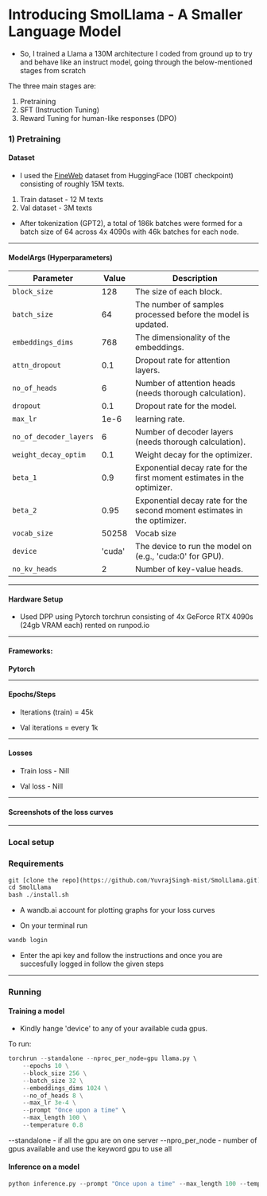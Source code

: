
# Introducing SmolLlama - A Smaller Language Model 

- So, I trained a Llama a 130M architecture I coded from ground up to try and behave like an instruct model, going through the below-mentioned stages from scratch 

The three main stages are:

1) Pretraining
2) SFT (Instruction Tuning)
3) Reward Tuning for human-like responses (DPO)


 ### 1) Pretraining

#### Dataset

 - I used the [FineWeb](https://huggingface.co/datasets/HuggingFaceFW/fineweb?row=0) dataset from HuggingFace (10BT checkpoint) consisting of roughly 15M texts.

  1) Train dataset - 12 M texts
  2) Val dataset - 3M texts

- After tokenization (GPT2), a total of 186k batches were formed for a batch size of 64 across 4x 4090s with 46k batches for each node.

---

####  ModelArgs (Hyperparameters)

| Parameter              | Value         | Description                                                                 |
|------------------------|---------------|-----------------------------------------------------------------------------|
| `block_size`           | 128           | The size of each block.                                                     |
| `batch_size`           | 64            | The number of samples processed before the model is updated.                |
| `embeddings_dims`      | 768           | The dimensionality of the embeddings.                                       |
| `attn_dropout`         | 0.1           | Dropout rate for attention layers.                                          |
| `no_of_heads`          | 6             | Number of attention heads (needs thorough calculation).                     |
| `dropout`              | 0.1           | Dropout rate for the model.                                                 |
| `max_lr`               | 1e-6          | learning rate.                                                      |
| `no_of_decoder_layers` | 6             | Number of decoder layers (needs thorough calculation).                      |
| `weight_decay_optim`   | 0.1           | Weight decay for the optimizer.                                             |
| `beta_1`               | 0.9           | Exponential decay rate for the first moment estimates in the optimizer.     |
| `beta_2`               | 0.95          | Exponential decay rate for the second moment estimates in the optimizer.    |
| `vocab_size`           | 50258         | Vocab size                                                                  |
| `device`               | 'cuda'        | The device to run the model on (e.g., 'cuda:0' for GPU).                    |
| `no_kv_heads`          | 2             | Number of key-value heads.                                                 
---
#### Hardware Setup

 - Used DPP using Pytorch torchrun consisting of 4x GeForce RTX 4090s (24gb VRAM each) rented on runpod.io
---

#### Frameworks:
**Pytorch**


--- 

#### Epochs/Steps
- Iterations (train) = 45k

- Val iterations = every 1k
---

#### Losses
- Train loss - Nill

- Val loss - Nill

---

#### Screenshots of the loss curves


---

### Local setup


### Requirements

```python
git [clone the repo](https://github.com/YuvrajSingh-mist/SmolLlama.git)
cd SmolLlama
bash ./install.sh

```
- A wandb.ai account for plotting graphs for your loss curves

- On your terminal run
```python
wandb login
```

- Enter the api key and follow the instructions and once you are succesfully logged in follow the given steps
---

### Running 


#### Training a model

- Kindly hange 'device' to any of your available cuda gpus.

To run:

```python
torchrun --standalone --nproc_per_node=gpu llama.py \   
    --epochs 10 \
    --block_size 256 \
    --batch_size 32 \
    --embeddings_dims 1024 \
    --no_of_heads 8 \
    --max_lr 3e-4 \
    --prompt "Once upon a time" \
    --max_length 100 \
    --temperature 0.8
```
--standalone - if all the gpu are on one server
--npro_per_node - number of gpus available and use the keyword gpu to use all

#### Inference on a model

```python 
python inference.py --prompt "Once upon a time" --max_length 100 --temperature 0.8 --repetition_penalty 1.5 --context_window 15
```

